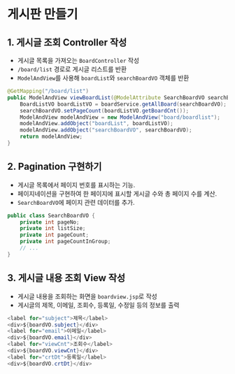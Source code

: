 # 게시판 만들기

## 1. 게시글 조회 Controller 작성
- 게시글 목록을 가져오는 `BoardController` 작성
- `/board/list` 경로로 게시글 리스트를 반환
- `ModelAndView`를 사용해 `boardList`와 `searchBoardVO` 객체를 반환

```java
@GetMapping("/board/list")
public ModelAndView viewBoardList(@ModelAttribute SearchBoardVO searchBoardVO) {
    BoardListVO boardListVO = boardService.getAllBoard(searchBoardVO);
    searchBoardVO.setPageCount(boardListVO.getBoardCnt());
    ModelAndView modelAndView = new ModelAndView("board/boardlist");
    modelAndView.addObject("boardList", boardListVO);
    modelAndView.addObject("searchBoardVO", searchBoardVO);
    return modelAndView;
}
```

## 2. Pagination 구현하기
- 게시글 목록에서 페이지 번호를 표시하는 기능.
- 페이지네이션을 구현하여 한 페이지에 표시할 게시글 수와 총 페이지 수를 계산.
- `SearchBoardVO`에 페이지 관련 데이터를 추가.

```java
public class SearchBoardVO {
    private int pageNo;
    private int listSize;
    private int pageCount;
    private int pageCountInGroup;
    // ...
}
```

## 3. 게시글 내용 조회 View 작성
- 게시글 내용을 조회하는 화면을 `boardview.jsp`로 작성
- 게시글의 제목, 이메일, 조회수, 등록일, 수정일 등의 정보를 출력

```java
<label for="subject">제목</label>
<div>${boardVO.subject}</div>
<label for="email">이메일</label>
<div>${boardVO.email}</div>
<label for="viewCnt">조회수</label>
<div>${boardVO.viewCnt}</div>
<label for="crtDt">등록일</label>
<div>${boardVO.crtDt}</div>
```
